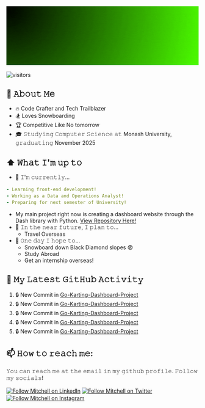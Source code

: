 <img src="https://raw.githubusercontent.com/Sketchy2/Sketchy2/master/header.gif" alt="// Mitchell Whitten" title="// Mitchell Whitten"/>

![visitors](https://vbr.wocr.tk/badge?page_id=Sketchy2.Sketchy2&color=00cf00)

## :book: 𝙰𝚋𝚘𝚞𝚝 𝙼𝚎
- 🔥 Code Crafter and Tech Trailblazer
- 🏂 Loves Snowboarding
- 🏆 Competitive Like No tomorrow
- 🎓 𝚂𝚝𝚞𝚍𝚢𝚒𝚗𝚐 𝙲𝚘𝚖𝚙𝚞𝚝𝚎𝚛 𝚂𝚌𝚒𝚎𝚗𝚌𝚎 𝚊𝚝 Monash University, 𝚐𝚛𝚊𝚍𝚞𝚊𝚝𝚒𝚗𝚐 November 2025

## ⬆ 𝚆𝚑𝚊𝚝 𝙸'𝚖 𝚞𝚙 𝚝𝚘
- 🔨 𝙸'𝚖 𝚌𝚞𝚛𝚛𝚎𝚗𝚝𝚕𝚢...
```yaml
- Learning front-end development!
- Working as a Data and Operations Analyst!
- Preparing for next semester of University!
```
  - My main project right now is creating a dashboard website through the Dash library with Python.  [View Repository Here!](https://github.com/Sketchy2/Go-Karting-Dashboard-Project)
- 🎯 𝙸𝚗 𝚝𝚑𝚎 𝚗𝚎𝚊𝚛 𝚏𝚞𝚝𝚞𝚛𝚎, 𝙸 𝚙𝚕𝚊𝚗 𝚝𝚘...
  - Travel Overseas
- 🤞 𝙾𝚗𝚎 𝚍𝚊𝚢 𝙸 𝚑𝚘𝚙𝚎 𝚝𝚘...
  - Snowboard down Black Diamond slopes 😨
  - Study Abroad 
  - Get an internship overseas!

## 🔔 𝙼𝚢 𝙻𝚊𝚝𝚎𝚜𝚝 𝙶𝚒𝚝𝙷𝚞𝚋 𝙰𝚌𝚝𝚒𝚟𝚒𝚝𝚢
<!--START_SECTION:activity-->
1. 🔒 New Commit in [Go-Karting-Dashboard-Project](https://github.com/Sketchy2/Go-Karting-Dashboard-Project)
2. 🔒 New Commit in [Go-Karting-Dashboard-Project](https://github.com/Sketchy2/Go-Karting-Dashboard-Project)
3. 🔒 New Commit in [Go-Karting-Dashboard-Project](https://github.com/Sketchy2/Go-Karting-Dashboard-Project)
4. 🔒 New Commit in [Go-Karting-Dashboard-Project](https://github.com/Sketchy2/Go-Karting-Dashboard-Project)
5. 🔒 New Commit in [Go-Karting-Dashboard-Project](https://github.com/Sketchy2/Go-Karting-Dashboard-Project)
<!--END_SECTION:activity-->


## 📫 𝙷𝚘𝚠 𝚝𝚘 𝚛𝚎𝚊𝚌𝚑 𝚖𝚎:
𝚈𝚘𝚞 𝚌𝚊𝚗 𝚛𝚎𝚊𝚌𝚑 𝚖𝚎 𝚊𝚝 𝚝𝚑𝚎 𝚎𝚖𝚊𝚒𝚕 𝚒𝚗 𝚖𝚢 𝚐𝚒𝚝𝚑𝚞𝚋 𝚙𝚛𝚘𝚏𝚒𝚕𝚎. 𝙵𝚘𝚕𝚕𝚘𝚠 𝚖𝚢 𝚜𝚘𝚌𝚒𝚊𝚕𝚜!

[<img src="https://raw.githubusercontent.com/Sketchy2/Sketchy2/master/socials/linkedin.png" height="40em" align="center" alt="Follow Mitchell on LinkedIn" title="Follow Mitchell on LinkedIn"/>](https://www.linkedin.com/in/mitchell-whitten-847365233/)
[<img src="https://raw.githubusercontent.com/Sketchy2/Sketchy2/master/socials/twitter.png" height="40em" align="center" alt="Follow Mitchell on Twitter" title="Follow Mitchell on Twitter"/>](https://twitter.com/SketchyR6)
[<img src="https://raw.githubusercontent.com/Sketchy2/Sketchy2/master/socials/instagram.png" height="40em" align="center" alt="Follow Mitchell on Instagram" title="Follow Mitchell on Instagram"/>](https://www.instagram.com/mltchellwhitten/)